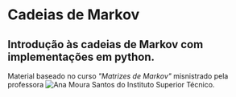 # Cadeias de Markov

## Introdução às cadeias de Markov com implementações em python.

Material baseado no curso *"Matrizes de Markov"* misnistrado pela professora ![Ana Moura Santos](https://www.linkedin.com/in/ana-moura-santos-26295732/) do Instituto Superior Técnico.
